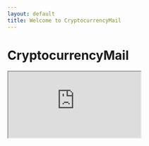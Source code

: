 ```yaml
---
layout: default
title: Welcome to CryptocurrencyMail
---
```


# CryptocurrencyMail

<iframe src="https://cdn.forms-content.sg-form.com/9adadfb2-95fa-11ea-8f30-fee120d67e08"/>
